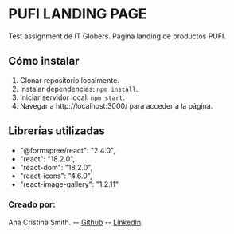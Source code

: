 # PUFI LANDING PAGE

Test assignment de IT Globers. Página landing de productos PUFI.

## Cómo instalar

1. Clonar repositorio localmente.
2. Instalar dependencias: `npm install`.
3. Iniciar servidor local: `npm start`.
4. Navegar a http://localhost:3000/ para acceder a la página.

## Librerías utilizadas

- "@formspree/react": "2.4.0",
- "react": "18.2.0",
- "react-dom": "18.2.0",
- "react-icons": "4.6.0",
- "react-image-gallery": "1.2.11"

### Creado por:
Ana Cristina Smith.
-- [Github](https://github.com/aniitasmith)
-- [LinkedIn](https://www.linkedin.com/in/anac-smith/)